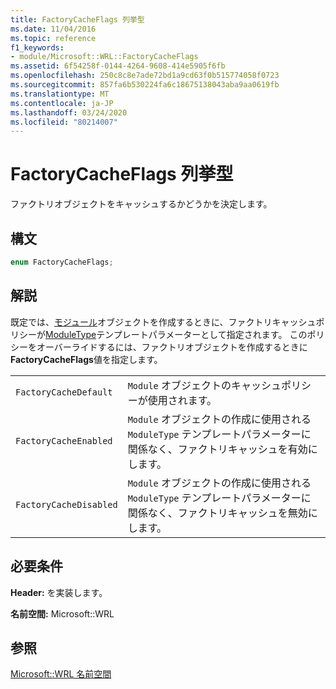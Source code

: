 ```yaml
---
title: FactoryCacheFlags 列挙型
ms.date: 11/04/2016
ms.topic: reference
f1_keywords:
- module/Microsoft::WRL::FactoryCacheFlags
ms.assetid: 6f54258f-0144-4264-9608-414e5905f6fb
ms.openlocfilehash: 250c8c8e7ade72bd1a9cd63f0b515774058f0723
ms.sourcegitcommit: 857fa6b530224fa6c18675138043aba9aa0619fb
ms.translationtype: MT
ms.contentlocale: ja-JP
ms.lasthandoff: 03/24/2020
ms.locfileid: "80214007"
---
```

# <a name="factorycacheflags-enumeration"></a>FactoryCacheFlags 列挙型

ファクトリオブジェクトをキャッシュするかどうかを決定します。

## <a name="syntax"></a>構文

```cpp
enum FactoryCacheFlags;
```

## <a name="remarks"></a>解説

既定では、[モジュール](module-class.md)オブジェクトを作成するときに、ファクトリキャッシュポリシーが[ModuleType](moduletype-enumeration.md)テンプレートパラメーターとして指定されます。 このポリシーをオーバーライドするには、ファクトリオブジェクトを作成するときに**FactoryCacheFlags**値を指定します。

|||
|-|-|
|`FactoryCacheDefault`|`Module` オブジェクトのキャッシュポリシーが使用されます。|
|`FactoryCacheEnabled`|`Module` オブジェクトの作成に使用される `ModuleType` テンプレートパラメーターに関係なく、ファクトリキャッシュを有効にします。|
|`FactoryCacheDisabled`|`Module` オブジェクトの作成に使用される `ModuleType` テンプレートパラメーターに関係なく、ファクトリキャッシュを無効にします。|

## <a name="requirements"></a>必要条件

**Header:** を実装します。

**名前空間:** Microsoft::WRL

## <a name="see-also"></a>参照

[Microsoft::WRL 名前空間](microsoft-wrl-namespace.md)
